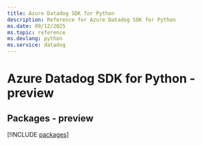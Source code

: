 ```yaml
---
title: Azure Datadog SDK for Python
description: Reference for Azure Datadog SDK for Python
ms.date: 09/12/2025
ms.topic: reference
ms.devlang: python
ms.service: datadog
---
```

# Azure Datadog SDK for Python - preview
## Packages - preview
[!INCLUDE [packages](datadog-index.md)]